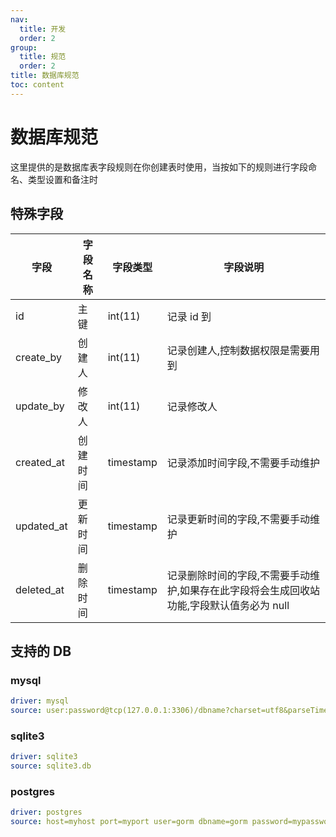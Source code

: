 ```yaml
---
nav:
  title: 开发
  order: 2
group:
  title: 规范
  order: 2
title: 数据库规范
toc: content
---
```


# 数据库规范

这里提供的是数据库表字段规则在你创建表时使用，当按如下的规则进行字段命名、类型设置和备注时

## 特殊字段

| 字段       | 字段名称 | 字段类型  | 字段说明                                                                                 |
| ---------- | -------- | --------- | ---------------------------------------------------------------------------------------- |
| id         | 主键     | int(11)   | 记录 id 到                                                                               |
| create_by  | 创建人   | int(11)   | 记录创建人,控制数据权限是需要用到                                                        |
| update_by  | 修改人   | int(11)   | 记录修改人                                                                               |
| created_at | 创建时间 | timestamp | 记录添加时间字段,不需要手动维护                                                          |
| updated_at | 更新时间 | timestamp | 记录更新时间的字段,不需要手动维护                                                        |
| deleted_at | 删除时间 | timestamp | 记录删除时间的字段,不需要手动维护,如果存在此字段将会生成回收站功能,字段默认值务必为 null |

## 支持的 DB

### mysql

```yml
driver: mysql
source: user:password@tcp(127.0.0.1:3306)/dbname?charset=utf8&parseTime=True&loc=Local&timeout=1000ms
```

### sqlite3

```yml
driver: sqlite3
source: sqlite3.db
```

### postgres

```yml
driver: postgres
source: host=myhost port=myport user=gorm dbname=gorm password=mypassword
```
